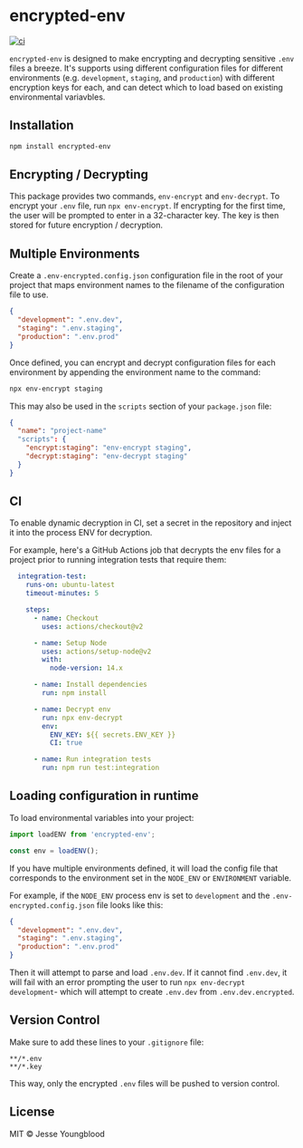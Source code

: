 # encrypted-env

[![ci](https://github.com/jessety/encrypted-env/workflows/ci/badge.svg)](https://github.com/jessety/encrypted-env/actions/workflows/ci.yml)

`encrypted-env` is designed to make encrypting and decrypting sensitive `.env` files a breeze. It's supports using different configuration files for different environments (e.g. `development`, `staging`, and `production`) with different encryption keys for each, and can detect which to load based on existing environmental variavbles.

## Installation

```bash
npm install encrypted-env
```

## Encrypting / Decrypting

This package provides two commands, `env-encrypt` and `env-decrypt`. To encrypt your `.env` file, run `npx env-encrypt`. If encrypting for the first time, the user will be prompted to enter in a 32-character key. The key is then stored for future encryption / decryption.

## Multiple Environments

Create a `.env-encrypted.config.json` configuration file in the root of your project that maps environment names to the filename of the configuration file to use.

```json
{
  "development": ".env.dev",
  "staging": ".env.staging",
  "production": ".env.prod"
}
```

Once defined, you can encrypt and decrypt configuration files for each environment by appending the environment name to the command:

```bash
npx env-encrypt staging
```

This may also be used in the `scripts` section of your `package.json` file:

```json
{
  "name": "project-name"
  "scripts": {
    "encrypt:staging": "env-encrypt staging",
    "decrypt:staging": "env-decrypt staging"
  }
}
```

## CI

To enable dynamic decryption in CI, set a secret in the repository and inject it into the process ENV for decryption.

For example, here's a GitHub Actions job that decrypts the env files for a project prior to running integration tests that require them:

```yaml
  integration-test:
    runs-on: ubuntu-latest
    timeout-minutes: 5

    steps:
      - name: Checkout
        uses: actions/checkout@v2

      - name: Setup Node
        uses: actions/setup-node@v2
        with:
          node-version: 14.x

      - name: Install dependencies
        run: npm install

      - name: Decrypt env
        run: npx env-decrypt
        env:
          ENV_KEY: ${{ secrets.ENV_KEY }}
          CI: true

      - name: Run integration tests
        run: npm run test:integration
```

## Loading configuration in runtime

To load environmental variables into your project:

```typescript
import loadENV from 'encrypted-env';

const env = loadENV();
```

If you have multiple environments defined, it will load the config file that corresponds to the environment set in the `NODE_ENV` or `ENVIRONMENT` variable.

For example, if the `NODE_ENV` process env is set to `development` and the `.env-encrypted.config.json` file looks like this:

```json
{
  "development": ".env.dev",
  "staging": ".env.staging",
  "production": ".env.prod"
}
```

Then it will attempt to parse and load `.env.dev`. If it cannot find `.env.dev`, it will fail with an error prompting the user to run `npx env-decrypt development`- which will attempt to create `.env.dev` from `.env.dev.encrypted`.

## Version Control

Make sure to add these lines to your `.gitignore` file:

```text
**/*.env
**/*.key
```

This way, only the encrypted `.env` files will be pushed to version control.

## License

MIT © Jesse Youngblood
